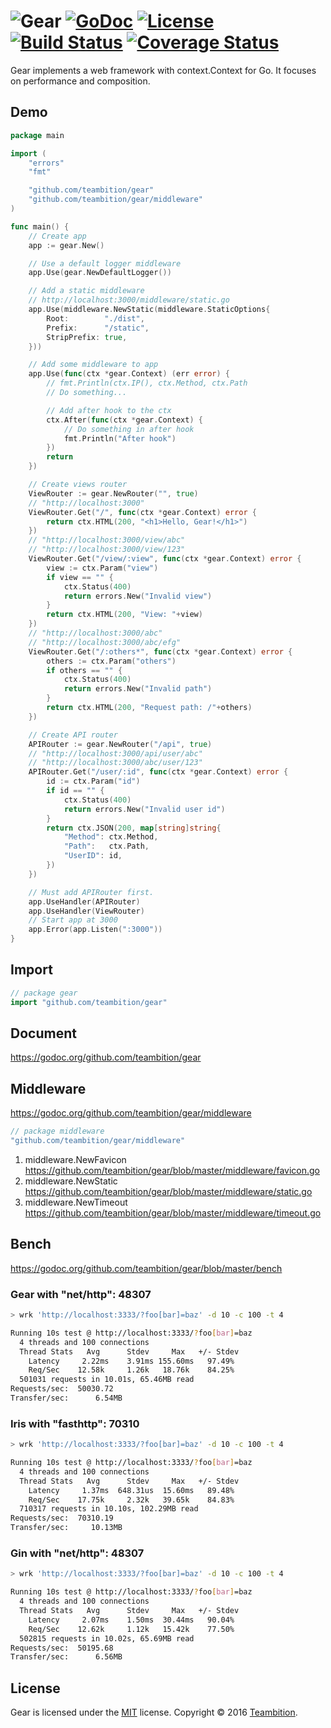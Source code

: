 ![Gear](https://raw.githubusercontent.com/teambition/gear/master/gear.png)
[![GoDoc](http://img.shields.io/badge/go-documentation-blue.svg?style=flat-square)](http://godoc.org/github.com/teambition/gear)
[![License](http://img.shields.io/badge/license-mit-blue.svg?style=flat-square)](https://raw.githubusercontent.com/teambition/gear/master/LICENSE)
[![Build Status](http://img.shields.io/travis/teambition/gear.svg?style=flat-square)](https://travis-ci.org/teambition/gear)
[![Coverage Status](http://img.shields.io/coveralls/teambition/gear.svg?style=flat-square)](https://coveralls.io/r/teambition/gear)
=====
Gear implements a web framework with context.Context for Go. It focuses on performance and composition.

## Demo
```go
package main

import (
	"errors"
	"fmt"

	"github.com/teambition/gear"
	"github.com/teambition/gear/middleware"
)

func main() {
	// Create app
	app := gear.New()

	// Use a default logger middleware
	app.Use(gear.NewDefaultLogger())

	// Add a static middleware
	// http://localhost:3000/middleware/static.go
	app.Use(middleware.NewStatic(middleware.StaticOptions{
		Root:        "./dist",
		Prefix:      "/static",
		StripPrefix: true,
	}))

	// Add some middleware to app
	app.Use(func(ctx *gear.Context) (err error) {
		// fmt.Println(ctx.IP(), ctx.Method, ctx.Path
		// Do something...

		// Add after hook to the ctx
		ctx.After(func(ctx *gear.Context) {
			// Do something in after hook
			fmt.Println("After hook")
		})
		return
	})

	// Create views router
	ViewRouter := gear.NewRouter("", true)
	// "http://localhost:3000"
	ViewRouter.Get("/", func(ctx *gear.Context) error {
		return ctx.HTML(200, "<h1>Hello, Gear!</h1>")
	})
	// "http://localhost:3000/view/abc"
	// "http://localhost:3000/view/123"
	ViewRouter.Get("/view/:view", func(ctx *gear.Context) error {
		view := ctx.Param("view")
		if view == "" {
			ctx.Status(400)
			return errors.New("Invalid view")
		}
		return ctx.HTML(200, "View: "+view)
	})
	// "http://localhost:3000/abc"
	// "http://localhost:3000/abc/efg"
	ViewRouter.Get("/:others*", func(ctx *gear.Context) error {
		others := ctx.Param("others")
		if others == "" {
			ctx.Status(400)
			return errors.New("Invalid path")
		}
		return ctx.HTML(200, "Request path: /"+others)
	})

	// Create API router
	APIRouter := gear.NewRouter("/api", true)
	// "http://localhost:3000/api/user/abc"
	// "http://localhost:3000/abc/user/123"
	APIRouter.Get("/user/:id", func(ctx *gear.Context) error {
		id := ctx.Param("id")
		if id == "" {
			ctx.Status(400)
			return errors.New("Invalid user id")
		}
		return ctx.JSON(200, map[string]string{
			"Method": ctx.Method,
			"Path":   ctx.Path,
			"UserID": id,
		})
	})

	// Must add APIRouter first.
	app.UseHandler(APIRouter)
	app.UseHandler(ViewRouter)
	// Start app at 3000
	app.Error(app.Listen(":3000"))
}
```

## Import

```go
// package gear
import "github.com/teambition/gear"
```

## Document

https://godoc.org/github.com/teambition/gear

## Middleware

https://godoc.org/github.com/teambition/gear/middleware

```go
// package middleware
"github.com/teambition/gear/middleware"
```

1. middleware.NewFavicon https://github.com/teambition/gear/blob/master/middleware/favicon.go
2. middleware.NewStatic https://github.com/teambition/gear/blob/master/middleware/static.go
3. middleware.NewTimeout https://github.com/teambition/gear/blob/master/middleware/timeout.go

## Bench
https://godoc.org/github.com/teambition/gear/blob/master/bench

### Gear with "net/http": 48307
```sh
> wrk 'http://localhost:3333/?foo[bar]=baz' -d 10 -c 100 -t 4

Running 10s test @ http://localhost:3333/?foo[bar]=baz
  4 threads and 100 connections
  Thread Stats   Avg      Stdev     Max   +/- Stdev
    Latency     2.22ms    3.91ms 155.60ms   97.49%
    Req/Sec    12.58k     1.26k   18.76k    84.25%
  501031 requests in 10.01s, 65.46MB read
Requests/sec:  50030.72
Transfer/sec:      6.54MB
```

### Iris with "fasthttp": 70310
```sh
> wrk 'http://localhost:3333/?foo[bar]=baz' -d 10 -c 100 -t 4

Running 10s test @ http://localhost:3333/?foo[bar]=baz
  4 threads and 100 connections
  Thread Stats   Avg      Stdev     Max   +/- Stdev
    Latency     1.37ms  648.31us  15.60ms   89.48%
    Req/Sec    17.75k     2.32k   39.65k    84.83%
  710317 requests in 10.10s, 102.29MB read
Requests/sec:  70310.19
Transfer/sec:     10.13MB
```

### Gin with "net/http": 48307
```sh
> wrk 'http://localhost:3333/?foo[bar]=baz' -d 10 -c 100 -t 4

Running 10s test @ http://localhost:3333/?foo[bar]=baz
  4 threads and 100 connections
  Thread Stats   Avg      Stdev     Max   +/- Stdev
    Latency     2.07ms    1.50ms  30.44ms   90.04%
    Req/Sec    12.62k     1.12k   15.42k    77.50%
  502815 requests in 10.02s, 65.69MB read
Requests/sec:  50195.68
Transfer/sec:      6.56MB
```

## License
Gear is licensed under the [MIT](https://github.com/teambition/gear/blob/master/LICENSE) license.
Copyright &copy; 2016 [Teambition](https://www.teambition.com).
